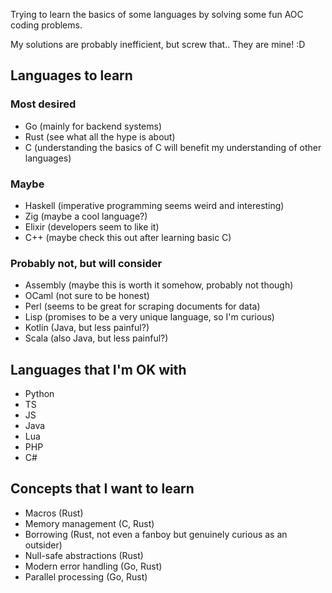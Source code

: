 Trying to learn the basics of some languages by solving some fun AOC coding problems.

My solutions are probably inefficient, but screw that.. They are mine! :D

## Languages to learn
### Most desired
* Go (mainly for backend systems)
* Rust (see what all the hype is about)
* C (understanding the basics of C will benefit my understanding of other languages)
### Maybe
* Haskell (imperative programming seems weird and interesting)
* Zig (maybe a cool language?)
* Elixir (developers seem to like it)
* C++ (maybe check this out after learning basic C)
### Probably not, but will consider
* Assembly (maybe this is worth it somehow, probably not though)
* OCaml (not sure to be honest)
* Perl (seems to be great for scraping documents for data)
* Lisp (promises to be a very unique language, so I'm curious)
* Kotlin (Java, but less painful?)
* Scala (also Java, but less painful?)
## Languages that I'm OK with
* Python
* TS
* JS
* Java
* Lua
* PHP
* C#
## Concepts that I want to learn
* Macros (Rust)
* Memory management (C, Rust)
* Borrowing (Rust, not even a fanboy but genuinely curious as an outsider)
* Null-safe abstractions (Rust)
* Modern error handling (Go, Rust)
* Parallel processing (Go, Rust)
